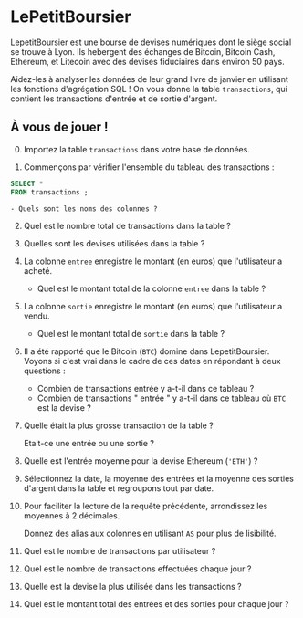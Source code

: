 # LePetitBoursier

LepetitBoursier est une bourse de devises numériques dont le siège social se trouve à Lyon. Ils hebergent des échanges de Bitcoin, Bitcoin Cash, Ethereum, et Litecoin avec des devises fiduciaires dans environ 50 pays.

Aidez-les à analyser les données de leur grand livre de janvier en utilisant les fonctions d'agrégation SQL ! On vous donne la table `transactions`, qui contient les transactions d'entrée et de sortie d'argent.

## À vous de jouer !

0. Importez la table `transactions` dans votre base de données.


1. Commençons par vérifier l'ensemble du tableau des transactions :
```sql
SELECT *
FROM transactions ;
```
    - Quels sont les noms des colonnes ?


2. Quel est le nombre total de transactions dans la table ?


3. Quelles sont les devises utilisées dans la table ?



4. La colonne `entree` enregistre le montant (en euros) que l'utilisateur a acheté.
    - Quel est le montant total de la colonne `entree` dans la table ?


5. La colonne `sortie` enregistre le montant (en euros) que l'utilisateur a vendu.

    - Quel est le montant total de `sortie` dans la table ?


6. Il a été rapporté que le Bitcoin (`BTC`) domine dans LepetitBoursier. Voyons si c'est vrai dans le cadre de ces dates en répondant à deux questions :
    - Combien de transactions entrée y a-t-il dans ce tableau ?
    - Combien de transactions " entrée " y a-t-il dans ce tableau où `BTC` est la devise ?
    


7. Quelle était la plus grosse transaction de la table ?

    Etait-ce une entrée ou une sortie ?


8. Quelle est l'entrée moyenne pour la devise Ethereum (`'ETH'`) ?


9. Sélectionnez la date, la moyenne des entrées et la moyenne des sorties d'argent dans la table et regroupons tout par date.


10. Pour faciliter la lecture de la requête précédente, arrondissez les moyennes à 2 décimales.

    Donnez des alias aux colonnes en utilisant `AS` pour plus de lisibilité.


11. Quel est le nombre de transactions par utilisateur ?


12. Quel est le nombre de transactions effectuées chaque jour ?


13. Quelle est la devise la plus utilisée dans les transactions ?


14. Quel est le montant total des entrées et des sorties pour chaque jour ?

